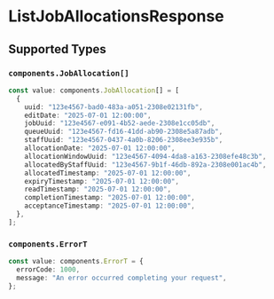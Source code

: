 # ListJobAllocationsResponse


## Supported Types

### `components.JobAllocation[]`

```typescript
const value: components.JobAllocation[] = [
  {
    uuid: "123e4567-bad0-483a-a051-2308e02131fb",
    editDate: "2025-07-01 12:00:00",
    jobUuid: "123e4567-e091-4b52-aede-2308e1cc05db",
    queueUuid: "123e4567-fd16-41dd-ab90-2308e5a87adb",
    staffUuid: "123e4567-0437-4a0b-8206-2308ee3e935b",
    allocationDate: "2025-07-01 12:00:00",
    allocationWindowUuid: "123e4567-4094-4da8-a163-2308efe48c3b",
    allocatedByStaffUuid: "123e4567-9b1f-46db-892a-2308e001ac4b",
    allocatedTimestamp: "2025-07-01 12:00:00",
    expiryTimestamp: "2025-07-01 12:00:00",
    readTimestamp: "2025-07-01 12:00:00",
    completionTimestamp: "2025-07-01 12:00:00",
    acceptanceTimestamp: "2025-07-01 12:00:00",
  },
];
```

### `components.ErrorT`

```typescript
const value: components.ErrorT = {
  errorCode: 1000,
  message: "An error occurred completing your request",
};
```

